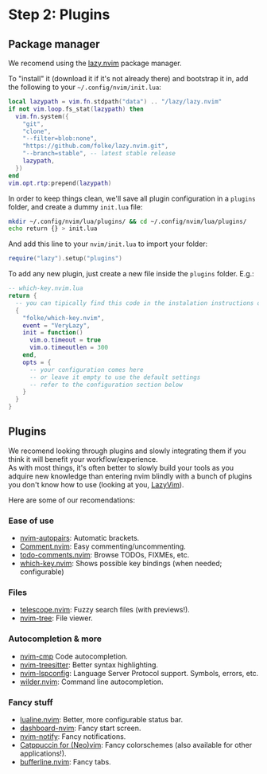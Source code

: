 # Step 2: Plugins

## Package manager
We recomend using the [lazy.nvim](https://github.com/folke/lazy.nvim) package manager.

To "install" it (download it if it's not already there) and bootstrap it in, add the following to your `~/.config/nvim/init.lua`:
```lua
local lazypath = vim.fn.stdpath("data") .. "/lazy/lazy.nvim"
if not vim.loop.fs_stat(lazypath) then
  vim.fn.system({
    "git",
    "clone",
    "--filter=blob:none",
    "https://github.com/folke/lazy.nvim.git",
    "--branch=stable", -- latest stable release
    lazypath,
  })
end
vim.opt.rtp:prepend(lazypath)
```

In order to keep things clean, we'll save all plugin configuration in a `plugins` folder, and create a dummy `init.lua` file:
```bash
mkdir ~/.config/nvim/lua/plugins/ && cd ~/.config/nvim/lua/plugins/
echo return {} > init.lua
```

And add this line to your `nvim/init.lua` to import your folder:
```lua
require("lazy").setup("plugins")
```

To add any new plugin, just create a new file inside the `plugins` folder. E.g.:
```lua
-- which-key.nvim.lua
return {
  -- you can tipically find this code in the instalation instructions of the plugin
  {
    "folke/which-key.nvim",
    event = "VeryLazy",
    init = function()
      vim.o.timeout = true
      vim.o.timeoutlen = 300
    end,
    opts = {
      -- your configuration comes here
      -- or leave it empty to use the default settings
      -- refer to the configuration section below
    }
  }
}
```

## Plugins
We recomend looking through plugins and slowly integrating them if you think it will benefit your workflow/experience.  
As with most things, it's often better to slowly build your tools as you adquire new knowledge than entering nvim blindly with a bunch of plugins you don't know how to use (looking at you, [LazyVim](https://www.lazyvim.org/)).

Here are some of our recomendations:

### Ease of use
- [nvim-autopairs](https://github.com/windwp/nvim-autopairs): Automatic brackets.
- [Comment.nvim](https://github.com/numToStr/Comment.nvim): Easy commenting/uncommenting.
- [todo-comments.nvim](https://github.com/folke/todo-comments.nvim): Browse TODOs, FIXMEs, etc.
- [which-key.nvim](https://github.com/folke/which-key.nvim): Shows possible key bindings (when needed; configurable)

### Files
- [telescope.nvim](https://github.com/nvim-telescope/telescope.nvim): Fuzzy search files (with previews!).
- [nvim-tree](https://github.com/nvim-tree/nvim-tree.lua): File viewer.

### Autocompletion & more
- [nvim-cmp](https://github.com/hrsh7th/nvim-cmp) Code autocompletion.
- [nvim-treesitter](https://github.com/nvim-treesitter/nvim-treesitter): Better syntax highlighting.
- [nvim-lspconfig](https://github.com/neovim/nvim-lspconfig): Language Server Protocol support. Symbols, errors, etc.
- [wilder.nvim](https://github.com/gelguy/wilder.nvim): Command line autocompletion.

### Fancy stuff
- [lualine.nvim](https://github.com/nvim-lualine/lualine.nvim): Better, more configurable status bar.
- [dashboard-nvim](https://github.com/nvimdev/dashboard-nvim): Fancy start screen.
- [nvim-notify](https://github.com/rcarriga/nvim-notify): Fancy notifications.
- [Catppuccin for (Neo)vim](https://github.com/catppuccin/nvim): Fancy colorschemes (also available for other applications!).
- [bufferline.nvim](https://github.com/akinsho/bufferline.nvim): Fancy tabs.

